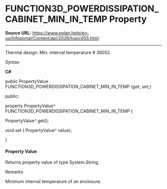 # FUNCTION3D_POWERDISSIPATION_CABINET_MIN_IN_TEMP Property

**Source URL:** https://www.eplan.help/en-us/Infoportal/Content/api/2026/topic655.html

---

Thermal design: Min. internal temperature # 36052.

Syntax

**C#**



public PropertyValue FUNCTION3D_POWERDISSIPATION_CABINET_MIN_IN_TEMP {get; set;}

public:

property PropertyValue^ FUNCTION3D_POWERDISSIPATION_CABINET_MIN_IN_TEMP {

   PropertyValue^ get();

   void set (    PropertyValue^ value);

}


#### Property Value

Returns property value of type System.String.

Remarks

Minimum internal temperature of an enclosure.
